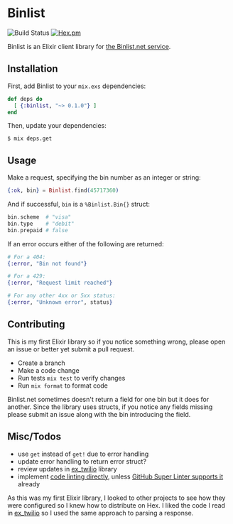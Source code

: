 # Binlist

![Build Status](https://github.com/javierjulio/binlist-elixir/workflows/CI/badge.svg)
[![Hex.pm](https://img.shields.io/hexpm/v/binlist.svg)](https://hex.pm/packages/binlist)

Binlist is an Elixir client library for [the Binlist.net service](https://binlist.net).

## Installation

First, add Binlist to your `mix.exs` dependencies:

```elixir
def deps do
  [ {:binlist, "~> 0.1.0"} ]
end
```

Then, update your dependencies:

```
$ mix deps.get
```

## Usage

Make a request, specifying the bin number as an integer or string:

```elixir
{:ok, bin} = Binlist.find(45717360)
```

And if successful, `bin` is a `%Binlist.Bin{}` struct:

```elixir
bin.scheme  # "visa"
bin.type    # "debit"
bin.prepaid # false
```

If an error occurs either of the following are returned:

```elixir
# For a 404:
{:error, "Bin not found"}

# For a 429:
{:error, "Request limit reached"}

# For any other 4xx or 5xx status:
{:error, "Unknown error", status}
```

## Contributing

This is my first Elixir library so if you notice something wrong, please open an issue or better yet submit a pull request.

* Create a branch
* Make a code change
* Run tests `mix test` to verify changes
* Run `mix format` to format code

Binlist.net sometimes doesn't return a field for one bin but it does for another. Since the library uses structs, if you notice any fields missing please submit an issue along with the bin introducing the field.

## Misc/Todos

- use `get` instead of `get!` due to error handling
- update error handling to return error struct?
- review updates in [ex_twilio](https://github.com/danielberkompas/ex_twilio) library
- implement [code linting directly](https://github.com/rrrene/credo), unless [GitHub Super Linter supports it](https://github.com/github/super-linter/issues/110) already

As this was my first Elixir library, I looked to other projects to see how they were configured so I knew how to distribute on Hex. I liked the code I read in [ex_twilio](https://github.com/danielberkompas/ex_twilio) so I used the same approach to parsing a response.
